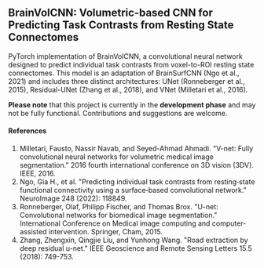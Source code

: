 ## BrainVolCNN: Volumetric-based CNN for Predicting Task Contrasts from Resting State Connectomes

PyTorch implementation of BrainVolCNN, a convolutional neural network designed to predict individual task contrasts from voxel-to-ROI resting state connectomes. This model is an adaptation of BrainSurfCNN (Ngo et al., 2021) and includes three distinct architectures: UNet (Ronneberger et al., 2015), Residual-UNet (Zhang et al., 2018), and VNet (Milletari et al., 2016).

**Please note** that this project is currently in the **development phase** and may not be fully functional. Contributions and suggestions are welcome.


#### References
1) Milletari, Fausto, Nassir Navab, and Seyed-Ahmad Ahmadi. "V-net: Fully convolutional neural networks for volumetric medical image segmentation." 2016 fourth international conference on 3D vision (3DV). IEEE, 2016.
2) Ngo, Gia H., et al. "Predicting individual task contrasts from resting‐state functional connectivity using a surface‐based convolutional network." NeuroImage 248 (2022): 118849.
3) Ronneberger, Olaf, Philipp Fischer, and Thomas Brox. "U-net: Convolutional networks for biomedical image segmentation." International Conference on Medical image computing and computer-assisted intervention. Springer, Cham, 2015.
4) Zhang, Zhengxin, Qingjie Liu, and Yunhong Wang. "Road extraction by deep  residual u-net." IEEE Geoscience and Remote Sensing Letters 15.5 (2018): 749-753.